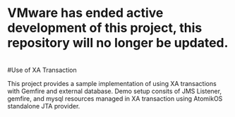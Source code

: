 <h1> VMware has ended active development of this project, this repository will no longer be updated.</h1><br>#Use of XA Transaction

This project provides a sample implementation of using XA transactions with Gemfire and external database. Demo setup consits of JMS Listener, gemfire, and mysql resources managed in XA transaction using AtomikOS standalone JTA provider.